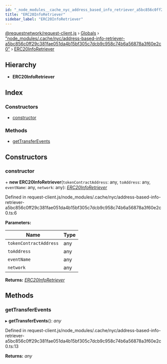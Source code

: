 ```yaml
---
id: "_node_modules__cache_nyc_address_based_info_retriever_a5bc856c0ff29c381fae051da4b15bf305c7dcb9c958c74b6a56878a3f60e2c0_.erc20inforetriever"
title: "ERC20InfoRetriever"
sidebar_label: "ERC20InfoRetriever"
---
```


[@requestnetwork/request-client.js](../index.md) › [Globals](../globals.md) › ["node_modules/.cache/nyc/address-based-info-retriever-a5bc856c0ff29c381fae051da4b15bf305c7dcb9c958c74b6a56878a3f60e2c0"](../modules/_node_modules__cache_nyc_address_based_info_retriever_a5bc856c0ff29c381fae051da4b15bf305c7dcb9c958c74b6a56878a3f60e2c0_.md) › [ERC20InfoRetriever](_node_modules__cache_nyc_address_based_info_retriever_a5bc856c0ff29c381fae051da4b15bf305c7dcb9c958c74b6a56878a3f60e2c0_.erc20inforetriever.md)

## Hierarchy

* **ERC20InfoRetriever**

## Index

### Constructors

* [constructor](_node_modules__cache_nyc_address_based_info_retriever_a5bc856c0ff29c381fae051da4b15bf305c7dcb9c958c74b6a56878a3f60e2c0_.erc20inforetriever.md#constructor)

### Methods

* [getTransferEvents](_node_modules__cache_nyc_address_based_info_retriever_a5bc856c0ff29c381fae051da4b15bf305c7dcb9c958c74b6a56878a3f60e2c0_.erc20inforetriever.md#gettransferevents)

## Constructors

###  constructor

\+ **new ERC20InfoRetriever**(`tokenContractAddress`: any, `toAddress`: any, `eventName`: any, `network`: any): *[ERC20InfoRetriever](_node_modules__cache_nyc_address_based_info_retriever_a5bc856c0ff29c381fae051da4b15bf305c7dcb9c958c74b6a56878a3f60e2c0_.erc20inforetriever.md)*

Defined in request-client.js/node_modules/.cache/nyc/address-based-info-retriever-a5bc856c0ff29c381fae051da4b15bf305c7dcb9c958c74b6a56878a3f60e2c0.ts:6

**Parameters:**

Name | Type |
------ | ------ |
`tokenContractAddress` | any |
`toAddress` | any |
`eventName` | any |
`network` | any |

**Returns:** *[ERC20InfoRetriever](_node_modules__cache_nyc_address_based_info_retriever_a5bc856c0ff29c381fae051da4b15bf305c7dcb9c958c74b6a56878a3f60e2c0_.erc20inforetriever.md)*

## Methods

###  getTransferEvents

▸ **getTransferEvents**(): *any*

Defined in request-client.js/node_modules/.cache/nyc/address-based-info-retriever-a5bc856c0ff29c381fae051da4b15bf305c7dcb9c958c74b6a56878a3f60e2c0.ts:13

**Returns:** *any*
